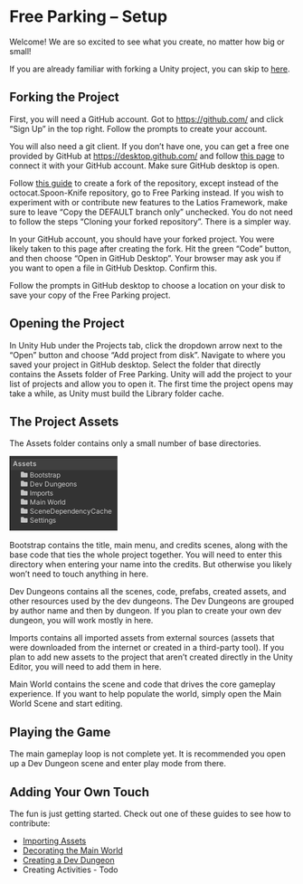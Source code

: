# Free Parking – Setup

Welcome! We are so excited to see what you create, no matter how big or small!

If you are already familiar with forking a Unity project, you can skip to
[here](#_The_Project_Assets).

## Forking the Project

First, you will need a GitHub account. Got to <https://github.com/> and click
“Sign Up” in the top right. Follow the prompts to create your account.

You will also need a git client. If you don’t have one, you can get a free one
provided by GitHub at <https://desktop.github.com/> and follow [this
page](https://docs.github.com/en/desktop/installing-and-authenticating-to-github-desktop/authenticating-to-github-in-github-desktop)
to connect it with your GitHub account. Make sure GitHub desktop is open.

Follow [this
guide](https://docs.github.com/en/get-started/quickstart/fork-a-repo#forking-a-repository)
to create a fork of the repository, except instead of the octocat.Spoon-Knife
repository, go to Free Parking instead. If you wish to experiment with or
contribute new features to the Latios Framework, make sure to leave “Copy the
DEFAULT branch only” unchecked. You do not need to follow the steps “Cloning
your forked repository”. There is a simpler way.

In your GitHub account, you should have your forked project. You were likely
taken to this page after creating the fork. Hit the green “Code” button, and
then choose “Open in GitHub Desktop”. Your browser may ask you if you want to
open a file in GitHub Desktop. Confirm this.

Follow the prompts in GitHub desktop to choose a location on your disk to save
your copy of the Free Parking project.

## Opening the Project

In Unity Hub under the Projects tab, click the dropdown arrow next to the “Open”
button and choose “Add project from disk”. Navigate to where you saved your
project in GitHub desktop. Select the folder that directly contains the Assets
folder of Free Parking. Unity will add the project to your list of projects and
allow you to open it. The first time the project opens may take a while, as
Unity must build the Library folder cache.

## The Project Assets

The Assets folder contains only a small number of base directories.

![](media/333e8cd85a6028f8f4acb9c5c23e765c.png)

Bootstrap contains the title, main menu, and credits scenes, along with the base
code that ties the whole project together. You will need to enter this directory
when entering your name into the credits. But otherwise you likely won’t need to
touch anything in here.

Dev Dungeons contains all the scenes, code, prefabs, created assets, and other
resources used by the dev dungeons. The Dev Dungeons are grouped by author name
and then by dungeon. If you plan to create your own dev dungeon, you will work
mostly in here.

Imports contains all imported assets from external sources (assets that were
downloaded from the internet or created in a third-party tool). If you plan to
add new assets to the project that aren’t created directly in the Unity Editor,
you will need to add them in here.

Main World contains the scene and code that drives the core gameplay experience.
If you want to help populate the world, simply open the Main World Scene and
start editing.

## Playing the Game

The main gameplay loop is not complete yet. It is recommended you open up a Dev
Dungeon scene and enter play mode from there.

## Adding Your Own Touch

The fun is just getting started. Check out one of these guides to see how to
contribute:

-   [Importing Assets](Importing%20Assets.md)
-   [Decorating the Main World](Decorating%20the%20Main%20World.md)
-   [Creating a Dev Dungeon](Creating%20a%20Dev%20Dungeon%20Manually.md)
-   Creating Activities - Todo
